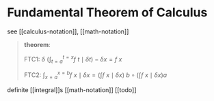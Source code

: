 # Fundamental Theorem of Calculus

see [[calculus-notation]], [[math-notation]]

> **theorem**:
>
> FTC1: $\delta\ (\int_{t = a}^{t = x} f\ t \mid \delta t) - \delta x = f\ x$
>
> FTC2: $\int_{x = a}^{x = b} f\ x \mid \delta x = (\int f\ x \mid \delta x)\ b \circ (\int f\ x \mid \delta x) a$

definite [[integral]]s [[math-notation]] [[todo]]
